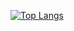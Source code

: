 [![Top Langs](https://github-readme-stats.vercel.app/api/top-langs/?username=ackandsyn)](https://github.com/anuraghazra/github-readme-stats)
